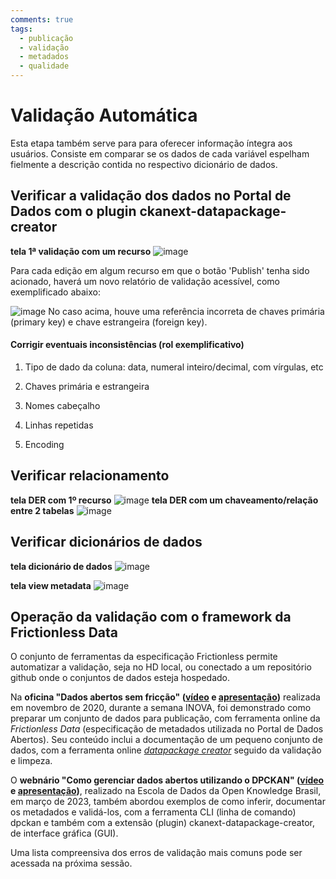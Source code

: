 ```yaml
---
comments: true
tags:
  - publicação
  - validação
  - metadados
  - qualidade
---
```


# Validação Automática 

Esta etapa também serve para para oferecer informação íntegra aos usuários. Consiste em comparar se os dados de cada variável espelham fielmente a descrição contida no respectivo dicionário de dados. 

## Verificar a validação dos dados no Portal de Dados com o plugin ckanext-datapackage-creator

**tela 1ª validação com um recurso**
![image](https://user-images.githubusercontent.com/52294411/235264375-c3aae20c-e3fa-49f7-943a-32b6369b908d.png)

Para cada edição em algum recurso em que o botão 'Publish' tenha sido acionado, haverá um novo relatório de validação acessível, como exemplificado abaixo:

![image](https://user-images.githubusercontent.com/52294411/235788319-564166d7-ca89-403b-a473-f4255eb4f165.png)
No caso acima, houve uma referência incorreta de chaves primária (primary key) e chave estrangeira (foreign key). 

#### Corrigir eventuais inconsistências (rol exemplificativo)

1. Tipo de dado da coluna: data, numeral inteiro/decimal, com vírgulas, etc
2. Chaves primária e estrangeira

3. Nomes cabeçalho 
4. Linhas repetidas
5. Encoding

## Verificar relacionamento

**tela DER com 1º recurso**
![image](https://user-images.githubusercontent.com/52294411/235264314-ce96eb4a-b268-4b6e-ab10-ca9002f66f95.png)
**tela DER com um chaveamento/relação entre 2 tabelas**
![image](https://user-images.githubusercontent.com/52294411/235786800-3c4c4ad8-b703-44c5-b0df-e001160aaf20.png)

## Verificar dicionários de dados

**tela dicionário de dados**
![image](https://user-images.githubusercontent.com/52294411/235264281-eb229f34-7f0a-400c-9be0-99a1da899cde.png)

**tela view metadata**
![image](https://user-images.githubusercontent.com/52294411/235264263-c21ab52f-eede-4e4e-9a69-9d75ae3b0b1f.png)


## Operação da validação com o framework da Frictionless Data

O conjunto de ferramentas da especificação Frictionless permite automatizar a validação, seja no HD local, ou conectado a um repositório github onde o conjuntos de dados esteja hospedado.

Na **oficina "Dados abertos sem fricção" ([vídeo](https://www.youtube.com/watch?v=tZ0bmlnqMuY) e [apresentação](https://ead.prodemge.gov.br/pluginfile.php/19736/mod_resource/content/2/Dados%20Abertos%20sem%20friccao-DCTA-CGE.pdf))** realizada em novembro de 2020, durante a semana INOVA, foi demonstrado como preparar um conjunto de dados para publicação, com ferramenta online da _Frictionless Data_ (especificação de metadados utilizada no Portal de Dados Abertos). Seu conteúdo inclui a documentação de um pequeno conjunto de dados, com a ferramenta online [_datapackage creator_](https://create.frictionlessdata.io/) seguido da validação e limpeza.

O **webnário "Como gerenciar dados abertos utilizando o DPCKAN" ([vídeo](https://www.youtube.com/watch?v=oTCQX5a9eXY) e [apresentação](https://transparencia-mg.github.io/reveal.js/presentations/20230328_gerenciar_dados_abertos_com_dpckan/index.html))**, realizado na Escola de Dados da Open Knowledge Brasil, em março de 2023, também abordou exemplos de como inferir, documentar os metadados e validá-los, com a ferramenta CLI (linha de comando) dpckan e também com a extensão (plugin) ckanext-datapackage-creator, de interface gráfica (GUI).

Uma lista compreensiva dos erros de validação mais comuns pode ser acessada na próxima sessão.

